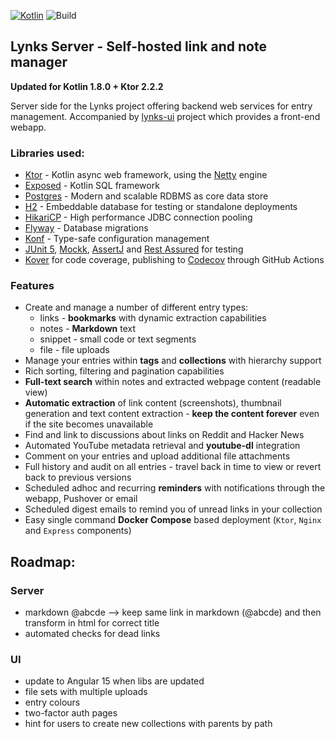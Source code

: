 [![Kotlin](https://img.shields.io/badge/kotlin-1.8.0-blue.svg?logo=kotlin)](http://kotlinlang.org)
![Build](https://github.com/raharrison/lynks-server/workflows/Build/badge.svg)

## Lynks Server - Self-hosted link and note manager

**Updated for Kotlin 1.8.0 + Ktor 2.2.2**

Server side for the Lynks project offering backend web services for entry management. Accompanied by [lynks-ui](https://github.com/raharrison/lynks-ui) project
which provides a front-end webapp.

### Libraries used:

 - [Ktor](https://github.com/ktorio/ktor) - Kotlin async web framework, using the [Netty](https://github.com/netty/netty) engine
 - [Exposed](https://github.com/JetBrains/Exposed) - Kotlin SQL framework
 - [Postgres](https://www.postgresql.org/) - Modern and scalable RDBMS as core data store
 - [H2](https://github.com/h2database/h2database) - Embeddable database for testing or standalone deployments
 - [HikariCP](https://github.com/brettwooldridge/HikariCP) - High performance JDBC connection pooling
 - [Flyway](https://flywaydb.org/) - Database migrations
 - [Konf](https://github.com/uchuhimo/konf) - Type-safe configuration management
 - [JUnit 5](https://junit.org/junit5/), [Mockk](https://github.com/mockk/mockk), [AssertJ](http://joel-costigliola.github.io/assertj/) and [Rest Assured](http://rest-assured.io/) for testing
 - [Kover](https://github.com/Kotlin/kotlinx-kover) for code coverage, publishing to [Codecov](https://about.codecov.io/) through GitHub Actions

### Features

- Create and manage a number of different entry types:
  - links - **bookmarks** with dynamic extraction capabilities
  - notes - **Markdown** text
  - snippet - small code or text segments
  - file - file uploads
- Manage your entries within **tags** and **collections** with hierarchy support
- Rich sorting, filtering and pagination capabilities
- **Full-text search** within notes and extracted webpage content (readable view)
- **Automatic extraction** of link content (screenshots), thumbnail generation and text content extraction - **keep the content forever** even if the site becomes unavailable
- Find and link to discussions about links on Reddit and Hacker News
- Automated YouTube metadata retrieval and **youtube-dl** integration
- Comment on your entries and upload additional file attachments
- Full history and audit on all entries - travel back in time to view or revert back to previous versions
- Scheduled adhoc and recurring **reminders** with notifications through the webapp, Pushover or email
- Scheduled digest emails to remind you of unread links in your collection
- Easy single command **Docker Compose** based deployment (`Ktor`, `Nginx` and `Express` components)

## Roadmap:

### Server

- markdown @abcde --> keep same link in markdown (@abcde) and then transform in html for correct title
- automated checks for dead links

### UI

- update to Angular 15 when libs are updated
- file sets with multiple uploads
- entry colours
- two-factor auth pages
- hint for users to create new collections with parents by path
